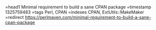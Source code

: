=head1 Minimal requirement to build a sane CPAN package
=timestamp 1325759483
=tags Perl, CPAN
=indexes CPAN, ExtUtils::MakeMaker
=redirect https://perlmaven.com/minimal-requirement-to-build-a-sane-cpan-package
